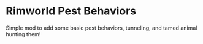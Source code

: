 # Rimworld Pest Behaviors

Simple mod to add some basic pest behaviors, tunneling, and tamed animal hunting them!
